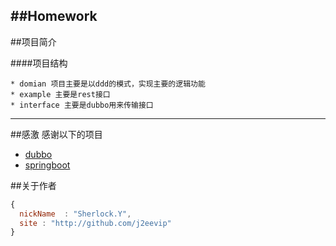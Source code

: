 ##Homework
---

##项目简介

####项目结构 

    * domian 项目主要是以ddd的模式，实现主要的逻辑功能
    * example 主要是rest接口
    * interface 主要是dubbo用来传输接口 


---

##感激
感谢以下的项目

* [dubbo](http://dubbo.apache.org/en-us/)
* [springboot](https://spring.io/projects/spring-boot)

##关于作者

```javascript
{
  nickName  : "Sherlock.Y",
  site : "http://github.com/j2eevip"
}
```